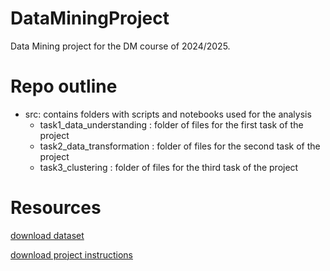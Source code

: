 # DataMiningProject
Data Mining project for the DM course of 2024/2025.

# Repo outline
- src: contains folders with scripts and notebooks used for the analysis
    - task1_data_understanding : folder of files for the first task of the project
    - task2_data_transformation : folder of files for the second task of the project
    - task3_clustering : folder of files for the third task of the project

# Resources 

[download dataset](http://didawiki.cli.di.unipi.it/lib/exe/fetch.php/magistraleinformatica/dmi/dataset.tar)

[download project instructions](http://didawiki.cli.di.unipi.it/lib/exe/fetch.php/magistraleinformatica/dmi/project.pdf)